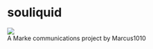 # souliquid
<img src="http://marke360.co/img/logo.png" />
<br/>
A Marke communications project by Marcus1010
